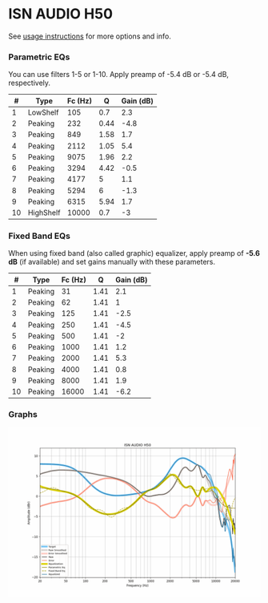 # ISN AUDIO H50
See [usage instructions](https://github.com/jaakkopasanen/AutoEq#usage) for more options and info.

### Parametric EQs
You can use filters 1-5 or 1-10. Apply preamp of -5.4 dB or -5.4 dB, respectively.

|   # | Type      |   Fc (Hz) |    Q |   Gain (dB) |
|-----|-----------|-----------|------|-------------|
|   1 | LowShelf  |       105 | 0.7  |         2.3 |
|   2 | Peaking   |       232 | 0.44 |        -4.8 |
|   3 | Peaking   |       849 | 1.58 |         1.7 |
|   4 | Peaking   |      2112 | 1.05 |         5.4 |
|   5 | Peaking   |      9075 | 1.96 |         2.2 |
|   6 | Peaking   |      3294 | 4.42 |        -0.5 |
|   7 | Peaking   |      4177 | 5    |         1.1 |
|   8 | Peaking   |      5294 | 6    |        -1.3 |
|   9 | Peaking   |      6315 | 5.94 |         1.7 |
|  10 | HighShelf |     10000 | 0.7  |        -3   |

### Fixed Band EQs
When using fixed band (also called graphic) equalizer, apply preamp of **-5.6 dB** (if available) and set gains manually with these parameters.

|   # | Type    |   Fc (Hz) |    Q |   Gain (dB) |
|-----|---------|-----------|------|-------------|
|   1 | Peaking |        31 | 1.41 |         2.1 |
|   2 | Peaking |        62 | 1.41 |         1   |
|   3 | Peaking |       125 | 1.41 |        -2.5 |
|   4 | Peaking |       250 | 1.41 |        -4.5 |
|   5 | Peaking |       500 | 1.41 |        -2   |
|   6 | Peaking |      1000 | 1.41 |         1.2 |
|   7 | Peaking |      2000 | 1.41 |         5.3 |
|   8 | Peaking |      4000 | 1.41 |         0.8 |
|   9 | Peaking |      8000 | 1.41 |         1.9 |
|  10 | Peaking |     16000 | 1.41 |        -6.2 |

### Graphs
![](./ISN%20AUDIO%20H50.png)
